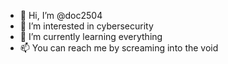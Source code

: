 - 👋 Hi, I’m @doc2504
- 👀 I’m interested in cybersecurity
- 🌱 I’m currently learning everything
- 📫 You can reach me by screaming into the void

<!---
doc2504/doc2504 is a ✨ special ✨ repository because its `README.md` (this file) appears on your GitHub profile.
You can click the Preview link to take a look at your changes.
--->
